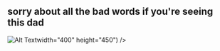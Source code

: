 ## sorry about all the bad words if you're seeing this dad
![Alt Text](https://media2.giphy.com/media/v1.Y2lkPTc5MGI3NjExZ2d4cjdwbmI2czNqbTZpNWNlODRwaTExcW84aDI2cDJhZDgzcGR2byZlcD12MV9pbnRlcm5hbF9naWZfYnlfaWQmY3Q9Zw/Gc5XIT7RfWj2Q12pMM/giphy.gif)width="400" height="450") />
